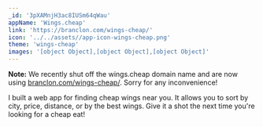 ```yaml
---
_id: '3pXAMnjH3ac8IUSm64qWau'
appName: 'Wings.cheap'
link: 'https://branclon.com/wings-cheap/'
icon: '../../assets//app-icon-wings-cheap.png'
theme: 'wings-cheap'
images: '[object Object],[object Object],[object Object]'
---
```


**Note:** We recently shut off the wings.cheap domain name and are now using [branclon.com/wings-cheap/](https://branclon.com/wings-cheap/). Sorry for any inconvenience!

I built a web app for finding cheap wings near you. It allows you to sort by city, price, distance, or by the best wings. Give it a shot the next time you're looking for a cheap eat!
